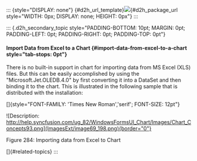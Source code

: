 ::: {style="DISPLAY: none"}
[](ms-xhelp:///?Id=d2h_url_template){#d2h_url_template}![](!package_url!){#d2h_package_url style="WIDTH: 0px; DISPLAY: none; HEIGHT: 0px"}
:::

::: {.d2h_secondary_topic style="PADDING-BOTTOM: 10pt; MARGIN: 0pt; PADDING-LEFT: 0pt; PADDING-RIGHT: 0pt; PADDING-TOP: 0pt"}
#### Import Data from Excel to a Chart {#import-data-from-excel-to-a-chart style="tab-stops: 0pt"}

There is no built-in support in chart for importing data from MS Excel (XLS) files. But this can be easily accomplished by using the \"Microsoft.Jet.OLEDB.4.0\" by first converting it into a DataSet and then binding it to the chart. This is illustrated in the following sample that is distributed with the installation:

[]{style="FONT-FAMILY: 'Times New Roman','serif'; FONT-SIZE: 12pt"} 

![Description: http://help.syncfusion.com/ug_82/WindowsFormsUI_Chart/Images/Chart_Concepts93.png](ImagesExt/image69_198.png){border="0"}

Figure 284: Importing data from Excel to Chart

[]{#related-topics}
:::
